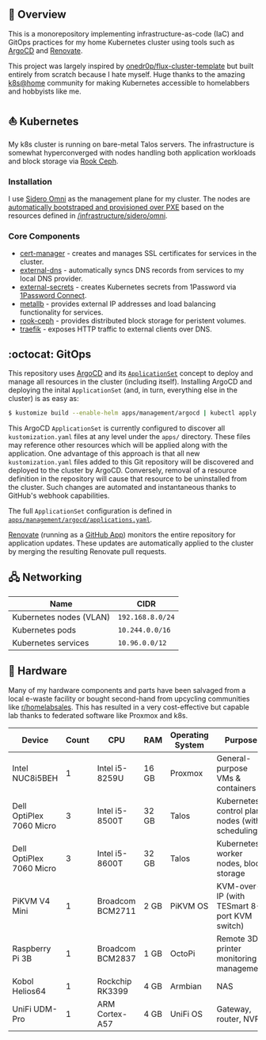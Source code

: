 ## 📖 Overview

This is a monorepository implementing infrastructure-as-code (IaC) and GitOps practices for my home Kubernetes cluster using tools such as [ArgoCD](https://github.com/argoproj/argo-cd) and [Renovate](https://github.com/renovatebot/renovate).

This project was largely inspired by [onedr0p/flux-cluster-template](https://github.com/onedr0p/flux-cluster-template) but built entirely from scratch because I hate myself. Huge thanks to the amazing [k8s@home](https://discord.gg/sTMX7Vh) community for making Kubernetes accessible to homelabbers and hobbyists like me.

## ⛵ Kubernetes

My k8s cluster is running on bare-metal Talos servers. The infrastructure is somewhat hyperconverged with nodes handling both application workloads and block storage via [Rook Ceph](https://github.com/rook/rook).

### Installation

I use [Sidero Omni](https://www.siderolabs.com/platform/saas-for-kubernetes/) as the management plane for my cluster. The nodes are [automatically bootstraped and provisioned over PXE](https://omni.siderolabs.com/docs/how-to-guides/how-to-register-a-bare-metal-machine-pxe/) based on the resources defined in [/infrastructure/sidero/omni](https://github.com/jdmcmahan/home-ops/tree/main/infrastructure/sidero/omni).

### Core Components

- [cert-manager](https://github.com/cert-manager/cert-manager) - creates and manages SSL certificates for services in the cluster.
- [external-dns](https://github.com/kubernetes-sigs/external-dns) - automatically syncs DNS records from services to my local DNS provider.
- [external-secrets](https://github.com/external-secrets/external-secrets/) - creates Kubernetes secrets from 1Password via [1Password Connect](https://github.com/1Password/connect).
- [metallb](https://github.com/metallb/metallb) - provides external IP addresses and load balancing functionality for services.
- [rook-ceph](https://github.com/rook/rook) - provides distributed block storage for peristent volumes.
- [traefik](https://github.com/traefik/traefik) - exposes HTTP traffic to external clients over DNS.

## :octocat: GitOps

This repository uses [ArgoCD](https://github.com/argoproj/argo-cd) and its [`ApplicationSet`](https://argo-cd.readthedocs.io/en/stable/user-guide/application-set) concept to deploy and manage all resources in the cluster (including itself). Installing ArgoCD and deploying the inital `ApplicationSet` (and, in turn, everything else in the cluster) is as easy as:

```bash
$ kustomize build --enable-helm apps/management/argocd | kubectl apply -f -
```

This ArgoCD `ApplicationSet` is currently configured to discover all `kustomization.yaml` files at any level under the `apps/` directory. These files may reference other resources which will be applied along with the application. One advantage of this approach is that all new `kustomization.yaml` files added to this Git repository will be discovered and deployed to the cluster by ArgoCD. Conversely, removal of a resource definition in the repository will cause that resource to be uninstalled from the cluster. Such changes are automated and instantaneous thanks to GitHub's webhook capabilities.

The full `ApplicationSet` configuration is defined in [`apps/management/argocd/applications.yaml`](apps/management/argocd/applications.yaml).

[Renovate](https://github.com/renovatebot/renovate) (running as a [GitHub App](https://github.com/apps/renovate)) monitors the entire repository for application updates. These updates are automatically applied to the cluster by merging the resulting Renovate pull requests.

## 🖧 Networking

| Name                    | CIDR              |
|-------------------------|-------------------|
| Kubernetes nodes (VLAN) | `192.168.8.0/24`  |
| Kubernetes pods         | `10.244.0.0/16`   |
| Kubernetes services     | `10.96.0.0/12`    |

## 🔧 Hardware

Many of my hardware components and parts have been salvaged from a local e-waste facility or bought second-hand from upcycling communities like [r/homelabsales](https://www.reddit.com/r/homelabsales). This has resulted in a very cost-effective but capable lab thanks to federated software like Proxmox and k8s.

| Device                      | Count | CPU              | RAM   | Operating System | Purpose                                          |
|-----------------------------|-------|------------------|-------|------------------|--------------------------------------------------|
| Intel NUC8i5BEH             | 1     | Intel i5-8259U   | 16 GB | Proxmox          | General-purpose VMs & containers                 |
| Dell OptiPlex 7060 Micro    | 3     | Intel i5-8500T   | 32 GB | Talos            | Kubernetes control plane nodes (with scheduling) |
| Dell OptiPlex 7060 Micro    | 3     | Intel i5-8600T   | 32 GB | Talos            | Kubernetes worker nodes, block storage           |
| PiKVM V4 Mini               | 1     | Broadcom BCM2711 | 2 GB  | PiKVM OS         | KVM-over-IP (with TESmart 8-port KVM switch)     |
| Raspberry Pi 3B             | 1     | Broadcom BCM2837 | 1 GB  | OctoPi           | Remote 3D printer monitoring & management        |
| Kobol Helios64              | 1     | Rockchip RK3399  | 4 GB  | Armbian          | NAS                                              |
| UniFi UDM-Pro               | 1     | ARM Cortex-A57   | 4 GB  | UniFi OS         | Gateway, router, NVR                             |
